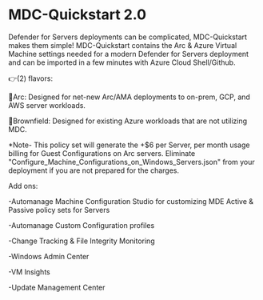 # MDC-Quickstart 2.0

Defender for Servers deployments can be complicated, MDC-Quickstart makes them simple! MDC-Quickstart contains the Arc & Azure Virtual Machine settings needed for a modern Defender for Servers deployment and can be imported in a few minutes with Azure Cloud Shell/Github. 

👉(2) flavors:

🔻Arc: Designed for net-new Arc/AMA deployments to on-prem, GCP, and AWS server workloads.

🔻Brownfield: Designed for existing Azure workloads that are not utilizing MDC.

*Note- This policy set will generate the +$6 per Server, per month usage billing for Guest Configurations on Arc servers. Eliminate "Configure_Machine_Configurations_on_Windows_Servers.json" from your deployment if you are not prepared for the charges. 

Add ons:

-Automanage Machine Configuration Studio for customizing MDE Active & Passive policy sets for Servers

-Automanage Custom Configuration profiles

-Change Tracking & File Integrity Monitoring

-Windows Admin Center

-VM Insights

-Update Management Center


